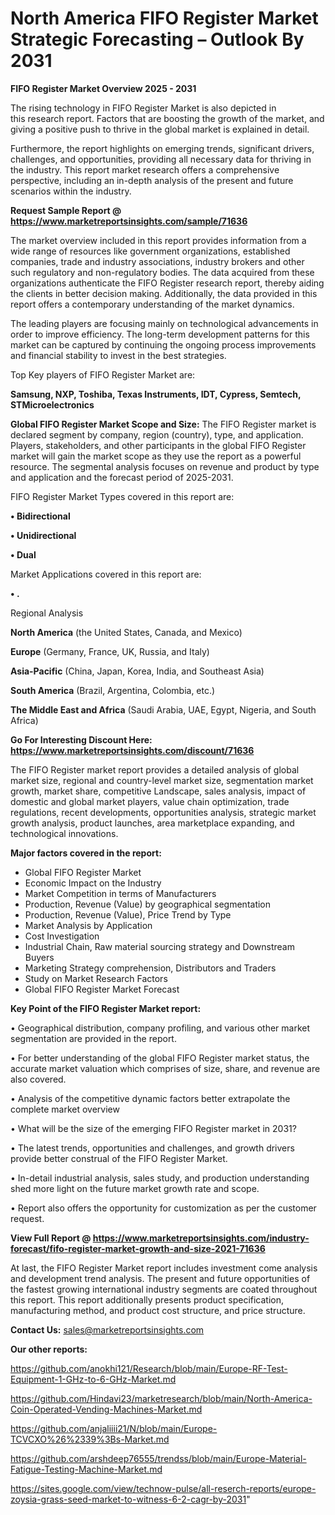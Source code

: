 # North America FIFO Register Market Strategic Forecasting – Outlook By 2031

<Strong> FIFO Register Market Overview 2025 - 2031</strong>

The rising technology in FIFO Register Market is also depicted in this research report. Factors that are boosting the growth of the market, and giving a positive push to thrive in the global market is explained in detail.

Furthermore, the report highlights on emerging trends, significant drivers, challenges, and opportunities, providing all necessary data for thriving in the industry. This report market research offers a comprehensive perspective, including an in-depth analysis of the present and future scenarios within the industry.

<strong>Request Sample Report @ <a href=https://www.marketreportsinsights.com/sample/71636>https://www.marketreportsinsights.com/sample/71636</a></strong>

The market overview included in this report provides information from a wide range of resources like government organizations, established companies, trade and industry associations, industry brokers and other such regulatory and non-regulatory bodies. The data acquired from these organizations authenticate the FIFO Register research report, thereby aiding the clients in better decision making. Additionally, the data provided in this report offers a contemporary understanding of the market dynamics.

The leading players are focusing mainly on technological advancements in order to improve efficiency. The long-term development patterns for this market can be captured by continuing the ongoing process improvements and financial stability to invest in the best strategies.

Top Key players of FIFO Register Market are:

<strong>Samsung, NXP, Toshiba, Texas Instruments, IDT, Cypress, Semtech, STMicroelectronics</strong>

<strong><b>Global FIFO Register Market Scope and Size:</b></strong>
The FIFO Register market is declared segment by company, region (country), type, and application. Players, stakeholders, and other participants in the global FIFO Register market will gain the market scope as they use the report as a powerful resource. The segmental analysis focuses on revenue and product by type and application and the forecast period of 2025-2031.

FIFO Register Market Types covered in this report are:

<strong>• Bidirectional

• Unidirectional

• Dual</strong>

Market Applications covered in this report are:

<strong>• .</strong> 

Regional Analysis

<strong>North America</strong> (the United States, Canada, and Mexico)

<strong>Europe</strong> (Germany, France, UK, Russia, and Italy)

<strong>Asia-Pacific</strong> (China, Japan, Korea, India, and Southeast Asia)

<strong>South America</strong> (Brazil, Argentina, Colombia, etc.)

<strong>The Middle East and Africa</strong> (Saudi Arabia, UAE, Egypt, Nigeria, and South Africa)

<strong>Go For Interesting Discount Here: <a href=https://www.marketreportsinsights.com/discount/71636>https://www.marketreportsinsights.com/discount/71636</a></strong>

The FIFO Register market report provides a detailed analysis of global market size, regional and country-level market size, segmentation market growth, market share, competitive Landscape, sales analysis, impact of domestic and global market players, value chain optimization, trade regulations, recent developments, opportunities analysis, strategic market growth analysis, product launches, area marketplace expanding, and technological innovations.

<strong><b>Major factors covered in the report:</b></strong>
<ul>
  <li>Global FIFO Register Market </li>
  <li>Economic Impact on the Industry</li>
  <li>Market Competition in terms of Manufacturers</li>
  <li>Production, Revenue (Value) by geographical segmentation</li>
  <li>Production, Revenue (Value), Price Trend by Type</li>
  <li>Market Analysis by Application</li>
  <li>Cost Investigation</li>
  <li>Industrial Chain, Raw material sourcing strategy and Downstream Buyers</li>
  <li>Marketing Strategy comprehension, Distributors and Traders</li>
  <li>Study on Market Research Factors</li>
  <li>Global FIFO Register Market Forecast</li>
</ul>

<strong><b>Key Point of the FIFO Register Market report:</b></strong>

• Geographical distribution, company profiling, and various other market segmentation are provided in the report.

• For better understanding of the global FIFO Register market status, the accurate market valuation which comprises of size, share, and revenue are also covered.

• Analysis of the competitive dynamic factors better extrapolate the complete market overview

• What will be the size of the emerging FIFO Register market in 2031?

• The latest trends, opportunities and challenges, and growth drivers provide better construal of the FIFO Register Market.

• In-detail industrial analysis, sales study, and production understanding shed more light on the future market growth rate and scope.

• Report also offers the opportunity for customization as per the customer request.

<strong><b>View Full Report @ <a href=https://www.marketreportsinsights.com/industry-forecast/fifo-register-market-growth-and-size-2021-71636>https://www.marketreportsinsights.com/industry-forecast/fifo-register-market-growth-and-size-2021-71636</a></b></strong>


At last, the FIFO Register Market report includes investment come analysis and development trend analysis. The present and future opportunities of the fastest growing international industry segments are coated throughout this report. This report additionally presents product specification, manufacturing method, and product cost structure, and price structure.

<strong>Contact Us:</strong>
sales@marketreportsinsights.com

<strong>Our other reports:</strong>

<a href=https://github.com/anokhi121/Research/blob/main/Europe-RF-Test-Equipment-1-GHz-to-6-GHz-Market.md>https://github.com/anokhi121/Research/blob/main/Europe-RF-Test-Equipment-1-GHz-to-6-GHz-Market.md</a>

<a href=https://github.com/Hindavi23/marketresearch/blob/main/North-America-Coin-Operated-Vending-Machines-Market.md>https://github.com/Hindavi23/marketresearch/blob/main/North-America-Coin-Operated-Vending-Machines-Market.md</a>

<a href=https://github.com/anjaliiii21/N/blob/main/Europe-TCVCXO%26%2339%3Bs-Market.md>https://github.com/anjaliiii21/N/blob/main/Europe-TCVCXO%26%2339%3Bs-Market.md</a>

<a href=https://github.com/arshdeep76555/trendss/blob/main/Europe-Material-Fatigue-Testing-Machine-Market.md>https://github.com/arshdeep76555/trendss/blob/main/Europe-Material-Fatigue-Testing-Machine-Market.md</a>

<a href=https://sites.google.com/view/technow-pulse/all-reserch-reports/europe-zoysia-grass-seed-market-to-witness-6-2-cagr-by-2031>https://sites.google.com/view/technow-pulse/all-reserch-reports/europe-zoysia-grass-seed-market-to-witness-6-2-cagr-by-2031</a>"

